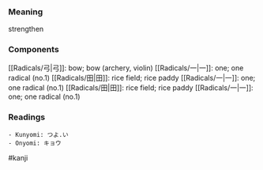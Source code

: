 ### Meaning

strengthen

### Components

[[Radicals/弓|弓]]: bow; bow (archery, violin) [[Radicals/一|一]]: one; one radical (no.1) [[Radicals/田|田]]: rice field; rice paddy [[Radicals/一|一]]: one; one radical (no.1) [[Radicals/田|田]]: rice field; rice paddy [[Radicals/一|一]]: one; one radical (no.1)

### Readings

```
- Kunyomi: つよ.い
- Onyomi: キョウ
```

#kanji